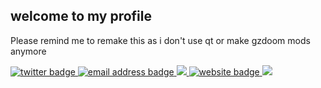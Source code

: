 <h2> welcome to my profile </h2>

Please remind me to remake this as i don't use qt or make gzdoom mods anymore

<div>
  <a href="https://x.com/danatationn"> <img src="https://img.shields.io/badge/twitter-blue?style=flat&logo=x&logoColor=white" alt="twitter badge"> </a>
  <a href="mailto:danatation@gmail.com"> <img src="https://img.shields.io/badge/email-darkred?style=flat&logo=gmail&logoColor=white" alt="email address badge"> </a>
  <a href="https://discord.com/users/1282386549685878864"> <img src="https://img.shields.io/badge/discord-darkblue?style=flat&logo=discord&logoColor=white"> </a>
  <a href="https://danatationn.github.io"> <img src="https://img.shields.io/badge/my%20site-red?style=flat&logo=html5&color=white" alt="website badge"> </a>
  <img src="https://komarev.com/ghpvc/?username=danatationn">
</div>
